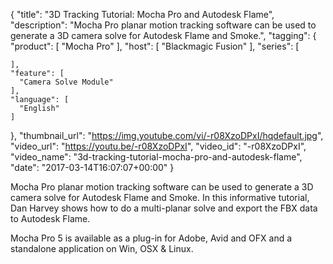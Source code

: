 {
  "title": "3D Tracking Tutorial: Mocha Pro and Autodesk Flame",
  "description": "Mocha Pro planar motion tracking software can be used to generate a 3D camera solve for Autodesk Flame and Smoke.",
  "tagging": {
    "product": [
      "Mocha Pro"
    ],
    "host": [
      "Blackmagic Fusion"
    ],
    "series": [

    ],
    "feature": [
      "Camera Solve Module"
    ],
    "language": [
      "English"
    ]
  },
  "thumbnail_url": "https://img.youtube.com/vi/-r08XzoDPxI/hqdefault.jpg",
  "video_url": "https://youtu.be/-r08XzoDPxI",
  "video_id": "-r08XzoDPxI",
  "video_name": "3d-tracking-tutorial-mocha-pro-and-autodesk-flame",
  "date": "2017-03-14T16:07:07+00:00"
}

Mocha Pro planar motion tracking software can be used to generate a 3D camera solve for Autodesk Flame and Smoke. In this informative tutorial, Dan Harvey shows how to do a multi-planar solve and export the FBX data to Autodesk Flame.

Mocha Pro 5 is available as a plug-in for Adobe, Avid and OFX and a standalone application on Win, OSX & Linux.
